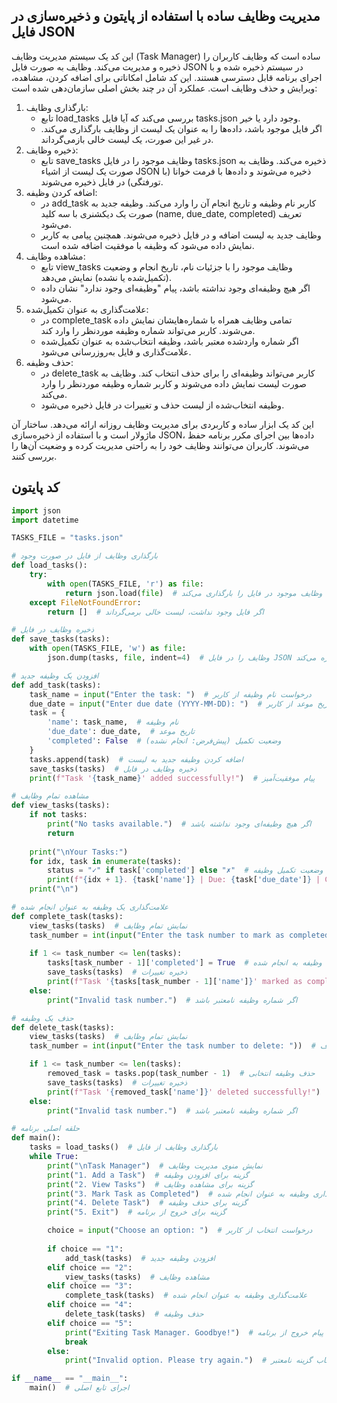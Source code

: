## مدیریت وظایف ساده با استفاده از پایتون و ذخیره‌سازی در فایل JSON
این کد یک سیستم مدیریت وظایف (Task Manager) ساده است که وظایف کاربران را ذخیره و مدیریت می‌کند. وظایف به صورت فایل JSON در سیستم ذخیره شده و با اجرای برنامه قابل دسترسی هستند. این کد شامل امکاناتی برای اضافه کردن، مشاهده، ویرایش و حذف وظایف است. عملکرد آن در چند بخش اصلی سازمان‌دهی شده است:

1. بارگذاری وظایف:
   - تابع load_tasks بررسی می‌کند که آیا فایل tasks.json وجود دارد یا خیر.
   - اگر فایل موجود باشد، داده‌ها را به عنوان یک لیست از وظایف بارگذاری می‌کند. در غیر این صورت، یک لیست خالی بازمی‌گرداند.
2. ذخیره وظایف:
   - تابع save_tasks وظایف موجود را در فایل tasks.json ذخیره می‌کند. وظایف به صورت یک لیست از اشیاء JSON ذخیره می‌شوند و داده‌ها با فرمت خوانا (با تورفتگی) در فایل ذخیره می‌شوند.
3. اضافه کردن وظیفه:
   - در add_task کاربر نام وظیفه و تاریخ انجام آن را وارد می‌کند. وظیفه جدید به صورت یک دیکشنری با سه کلید (name, due_date, completed) تعریف می‌شود.
   - وظایف جدید به لیست اضافه و در فایل ذخیره می‌شوند. همچنین پیامی به کاربر نمایش داده می‌شود که وظیفه با موفقیت اضافه شده است.
4. مشاهده وظایف:
   - تابع view_tasks وظایف موجود را با جزئیات نام، تاریخ انجام و وضعیت (تکمیل‌شده یا نشده) نمایش می‌دهد.
   - اگر هیچ وظیفه‌ای وجود نداشته باشد، پیام "وظیفه‌ای وجود ندارد" نشان داده می‌شود.
5. علامت‌گذاری به عنوان تکمیل‌شده:
   - در complete_task تمامی وظایف همراه با شماره‌هایشان نمایش داده می‌شوند. کاربر می‌تواند شماره وظیفه موردنظر را وارد کند.
   - اگر شماره واردشده معتبر باشد، وظیفه انتخاب‌شده به عنوان تکمیل‌شده علامت‌گذاری و فایل به‌روزرسانی می‌شود.
6. حذف وظیفه:
   - در delete_task کاربر می‌تواند وظیفه‌ای را برای حذف انتخاب کند. وظایف به صورت لیست نمایش داده می‌شوند و کاربر شماره وظیفه موردنظر را وارد می‌کند.
   - وظیفه انتخاب‌شده از لیست حذف و تغییرات در فایل ذخیره می‌شود.
  
  این کد یک ابزار ساده و کاربردی برای مدیریت وظایف روزانه ارائه می‌دهد. ساختار آن ماژولار است و با استفاده از ذخیره‌سازی JSON، داده‌ها بین اجرای مکرر برنامه حفظ می‌شوند. کاربران می‌توانند وظایف خود را به راحتی مدیریت کرده و وضعیت آن‌ها را بررسی کنند.

  ## کد پایتون
```python
import json
import datetime

TASKS_FILE = "tasks.json"

# بارگذاری وظایف از فایل در صورت وجود
def load_tasks():
    try:
        with open(TASKS_FILE, 'r') as file:
            return json.load(file)  # وظایف موجود در فایل را بارگذاری می‌کند
    except FileNotFoundError:
        return []  # اگر فایل وجود نداشت، لیست خالی برمی‌گرداند

# ذخیره وظایف در فایل
def save_tasks(tasks):
    with open(TASKS_FILE, 'w') as file:
        json.dump(tasks, file, indent=4)  # وظایف را در فایل JSON ذخیره می‌کند

# افزودن یک وظیفه جدید
def add_task(tasks):
    task_name = input("Enter the task: ")  # درخواست نام وظیفه از کاربر
    due_date = input("Enter due date (YYYY-MM-DD): ")  # درخواست تاریخ موعد از کاربر
    task = {
        'name': task_name,  # نام وظیفه
        'due_date': due_date,  # تاریخ موعد
        'completed': False  # وضعیت تکمیل (پیش‌فرض: انجام نشده)
    }
    tasks.append(task)  # اضافه کردن وظیفه جدید به لیست
    save_tasks(tasks)  # ذخیره وظایف در فایل
    print(f"Task '{task_name}' added successfully!")  # پیام موفقیت‌آمیز

# مشاهده تمام وظایف
def view_tasks(tasks):
    if not tasks:
        print("No tasks available.")  # اگر هیچ وظیفه‌ای وجود نداشته باشد
        return
    
    print("\nYour Tasks:")
    for idx, task in enumerate(tasks):
        status = "✓" if task['completed'] else "✗"  # نمایش وضعیت تکمیل وظیفه
        print(f"{idx + 1}. {task['name']} | Due: {task['due_date']} | Completed: {status}")
    print("\n")

# علامت‌گذاری یک وظیفه به عنوان انجام شده
def complete_task(tasks):
    view_tasks(tasks)  # نمایش تمام وظایف
    task_number = int(input("Enter the task number to mark as completed: "))  # درخواست شماره وظیفه از کاربر
    
    if 1 <= task_number <= len(tasks):
        tasks[task_number - 1]['completed'] = True  # تغییر وضعیت وظیفه به انجام شده
        save_tasks(tasks)  # ذخیره تغییرات
        print(f"Task '{tasks[task_number - 1]['name']}' marked as completed!")  # پیام موفقیت‌آمیز
    else:
        print("Invalid task number.")  # اگر شماره وظیفه نامعتبر باشد

# حذف یک وظیفه
def delete_task(tasks):
    view_tasks(tasks)  # نمایش تمام وظایف
    task_number = int(input("Enter the task number to delete: "))  # درخواست شماره وظیفه برای حذف

    if 1 <= task_number <= len(tasks):
        removed_task = tasks.pop(task_number - 1)  # حذف وظیفه انتخابی
        save_tasks(tasks)  # ذخیره تغییرات
        print(f"Task '{removed_task['name']}' deleted successfully!")  # پیام موفقیت‌آمیز
    else:
        print("Invalid task number.")  # اگر شماره وظیفه نامعتبر باشد

# حلقه اصلی برنامه
def main():
    tasks = load_tasks()  # بارگذاری وظایف از فایل
    while True:
        print("\nTask Manager")  # نمایش منوی مدیریت وظایف
        print("1. Add a Task")  # گزینه برای افزودن وظیفه
        print("2. View Tasks")  # گزینه برای مشاهده وظایف
        print("3. Mark Task as Completed")  # گزینه برای علامت‌گذاری وظیفه به عنوان انجام شده
        print("4. Delete Task")  # گزینه برای حذف وظیفه
        print("5. Exit")  # گزینه برای خروج از برنامه

        choice = input("Choose an option: ")  # درخواست انتخاب از کاربر
        
        if choice == "1":
            add_task(tasks)  # افزودن وظیفه جدید
        elif choice == "2":
            view_tasks(tasks)  # مشاهده وظایف
        elif choice == "3":
            complete_task(tasks)  # علامت‌گذاری وظیفه به عنوان انجام شده
        elif choice == "4":
            delete_task(tasks)  # حذف وظیفه
        elif choice == "5":
            print("Exiting Task Manager. Goodbye!")  # پیام خروج از برنامه
            break
        else:
            print("Invalid option. Please try again.")  # در صورت انتخاب گزینه نامعتبر

if __name__ == "__main__":
    main()  # اجرای تابع اصلی

```  
